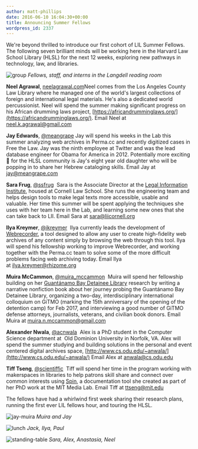 ```yaml
---
author: matt-phillips
date: 2016-06-10 16:04:30+00:00
title: Announcing Summer Fellows
wordpress_id: 2337
---
```


We're beyond thrilled to introduce our first cohort of LIL Summer Fellows. The following seven brilliant minds will be working here in the Harvard Law School Library (HLSL) for the next 12 weeks, exploring new pathways in technology, law, and libraries.

![group](https://lil-blog-media.s3.amazonaws.com/2016/06/group.jpg)
_Fellows, staff, and interns in the Langdell reading room_

**Neel Agrawal**, [neelagrawal.com](http://www.neelagrawal.com/#music)Neel comes from the Los Angeles County Law Library where he managed one of the world's largest collections of foreign and international legal materials. He's also a dedicated world percussionist. Neel will spend the summer making significant progress on his African drumming laws project, [https://africandrumminglaws.org/](https://africandrumminglaws.org/). Email Neel at [neel.k.agrawal@gmail.com](mailto:neel.k.agrawal@gmail.com)

**Jay Edwards**, [@meangrape](https://twitter.com/meangrape) Jay will spend his weeks in the Lab this summer analyzing web archives in Perma.cc and recently digitized cases in Free the Law. Jay was the ninth employee at Twitter and was the lead database engineer for Obama for America in 2012. Potentially more exciting 🙂 for the HLSL community is Jay's eight year old daughter who will be popping in to share her Hebrew cataloging skills. Email Jay at [jay@meangrape.com](mailto:jay@meangrape.com)

**Sara Frug**, [@ssfrug](https://twitter.com/ssfrug)  Sara is the Associate Director at the [Legal Information Institute](https://www.law.cornell.edu/), housed at Cornell Law School. She runs the engineering team and helps design tools to make legal texts more accessible, usable and valuable. Her time this summer will be spent applying the techniques she uses with her team here in the Lab, and learning some new ones that she can take back to LII. Email Sara at [sara@liicornell.org](mailto:sara@liicornell.org)

**Ilya Kreymer**, [@ikreymer](https://github.com/ikreymer)  Ilya currently leads the development of [Webrecorder](https://webrecorder.io/), a tool designed to allow any user to create high-fidelity web archives of any content simply by browsing the web through this tool. Ilya will spend his fellowship working to improve Webrecorder, and working together with the Perma.cc team to solve some of the more difficult problems facing web archiving today. Email Ilya at [ilya.kreymer@rhizome.org](mailto:ilya.kreymer@rhizome.org)

**Muira McCammon**, [@muira_mccammon](https://twitter.com/muira_mccammon)  Muira will spend her fellowship building on her [Guantánamo Bay Detainee Library](http://www.kenyonreview.org/kr-online-issue/2015-summer/selections/detainee-library-guantanamo/) research by writing a narrative nonfiction book about her journey probing the Guantánamo Bay Detainee Library, organizing a two-day, interdisciplinary international colloquium on GiTMO (marking the 15th anniversary of the opening of the detention camp) for Feb 2017, and interviewing a good number of GiTMO defense attorneys, journalists, veterans, and civilian book donors. Email Muira at [muira.n.mccammon@gmail.com](mailto:muira.n.mccammon@gmail.com)

**Alexander Nwala**, [@acnwala](https://twitter.com/acnwala)  Alex is a PhD student in the Computer Science department at  Old Dominion University in Norfolk, VA. Alex will spend the summer studying and building solutions in the personal and event centered digital archives space, [http://www.cs.odu.edu/~anwala/](http://www.cs.odu.edu/~anwala/) Email Alex at [anwala@cs.odu.edu](mailto:anwala@cs.odu.edu)

**Tiff Tseng**, [@scientiffic](https://twitter.com/scientiffic)  Tiff will spend her time in the program working with makerspaces in libraries to help patrons skill share and connect over common interests using [Spin](http://spin.media.mit.edu/), a documentation tool she created as part of her PhD work at the MIT Media Lab. Email Tiff at [ttseng@mit.edu](mailto:ttseng@mit.edu)

The fellows have had a whirlwind first week sharing their research plans, running the first ever LIL fellows hour, and touring the HLSL.

![jay-muira](https://lil-blog-media.s3.amazonaws.com/2016/06/jay-muira.jpg)
_Muira and Jay_

![lunch](https://lil-blog-media.s3.amazonaws.com/2016/06/lunch.jpg)
_Jack, Ilya, Paul_

![standing-table](https://lil-blog-media.s3.amazonaws.com/2016/06/standing-table.jpg)
_Sara, Alex, Anastasia, Neel_
